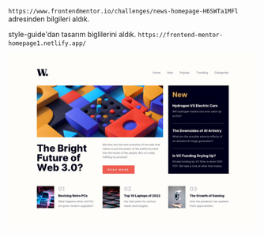 ``https://www.frontendmentor.io/challenges/news-homepage-H6SWTa1MFl`` adresinden bilgileri aldık.

style-guide'dan tasarım biglilerini aldık.
``https://frontend-mentor-homepage1.netlify.app/``

![destkop design](./images/design/desktop-design.jpg)